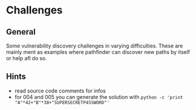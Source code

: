 # Challenges

## General
Some vulnerability discovery challenges in varying difficulties. These are mainly ment as examples where pathfinder can discover new paths by itself or help afl do so.

## Hints
* read source code comments for infos
* for 004 and 005 you can generate the solution with `python -c 'print "A"*42+"B"*38+"SUPERSECRETP4SSWORD"'`